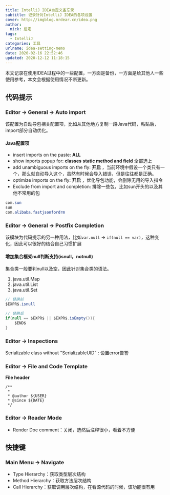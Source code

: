 ```yaml
---
title: IntelliJ IDEA自定义备忘录 
subtitle: 记录针对IntelliJ IDEA的各项设置
cover: http://imgblog.mrdear.cn/idea.png
author: 
  nick: 屈定
tags:
  - IntelliJ
categories: 工具
urlname: idea-setting-memo
date: 2020-02-16 22:52:46
updated: 2020-12-12 11:18:15
---
```


本文记录在使用IDEA过程中的一些配置，一方面是备份，一方面是给其他人一些使用参考，本文会根据使用情况不断更新。

## 代码提示

### Editor -> General -> Auto import

该配置为自动导包相关配置项，比如从其他地方复制一段Java代码，粘贴后，import部分自动优化。

#### Java配置项
- insert imports on the paste: **ALL**
- show inports popup for:  **classes**  **static method and field** 全部选上
- add unambiguous imports on the fly: **开启** ，当前环境中假设一个类只有一个，那么就自动导入这个，虽然有时候会导入错误，但是往往都是正确。
- optimize imports on the fly: **开启** ，优化导包功能，会删除无用的导入指令
- Exclude from import and completion: 排除一些包，比如sun开头的以及其他不常用的包

```java
com.sun
sun
com.alibaba.fastjsonfordrm
```

### Editor -> General -> Postfix Completion
该模块为代码提示的另一种用法，比如`var.null` -> `if(null == var)`，这种变化，因此可以很好的结合自己习惯扩展

#### 增加集合框架null判断支持(isnull，notnull)
集合类一般要判null以及空，因此针对集合类的语法。

1. java.util.Map
2. java.util.List
3. java.util.Set

```java
// 替换前
$EXPR$.isnull

// 替换后
if(null == $EXPR$ || $EXPR$.isEmpty()){
    $END$
}
```

### Editor -> Inspections

Serializable class without "SerializableUID" : 设置error告警

### Editor -> File and Code Template

**File header** 

```
/**
 * 
 * @author ${USER}
 * @since ${DATE}
 */
```

### Editor -> Reader Mode 

- Render Doc comment：关闭，选然后注释很小，看着不方便



## 快捷键

### Main Menu -> Navigate 

- Type Hierarchy：获取类型层次结构
- Method Hierarchy：获取方法层次结构
- Call Hierarchy：获取调用层次结构，在看源代码的时候，该功能很有用



